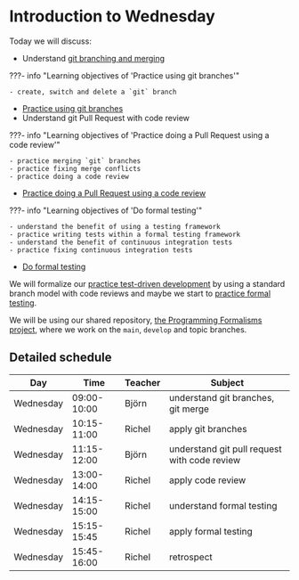 # Introduction to Wednesday

Today we will discuss:

- Understand [git branching and merging](git/branches.md)

???- info "Learning objectives of 'Practice using git branches'"

    - create, switch and delete a `git` branch

- [Practice using git branches](git/apply_branches.md)
- Understand git Pull Request with code review

???- info "Learning objectives of 'Practice doing a Pull Request using a code review'"

    - practice merging `git` branches
    - practice fixing merge conflicts
    - practice doing a code review

- [Practice doing a Pull Request using a code review](git/apply_merge.md)

???- info "Learning objectives of 'Do formal testing'"

    - understand the benefit of using a testing framework
    - practice writing tests within a formal testing framework
    - understand the benefit of continuous integration tests
    - practice fixing continuous integration tests

- [Do formal testing](testing/README.md)

We will formalize our [practice test-driven development](tdd/README.md)
by using a standard branch model with code reviews
and maybe we start to [practice formal testing](testing/README.md).

We will be using our shared repository,
[the Programming Formalisms project](https://github.com/programming-formalisms/programming_formalisms_project_summer_2024),
where we work on the `main`, `develop` and topic branches.

## Detailed schedule

Day      |Time       |Teacher|Subject
---------|-----------|-------|-----------------------------------------------------------
Wednesday|09:00-10:00|Björn  |understand git branches, git merge
Wednesday|10:15-11:00|Richel |apply git branches
Wednesday|11:15-12:00|Björn  |understand git pull request with code review
Wednesday|13:00-14:00|Richel |apply code review 
Wednesday|14:15-15:00|Richel |understand formal testing
Wednesday|15:15-15:45|Richel |apply formal testing
Wednesday|15:45-16:00|Richel |retrospect
